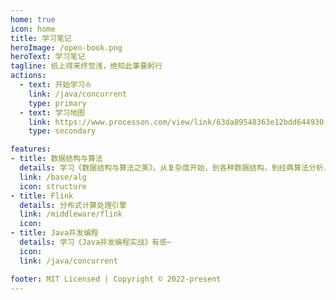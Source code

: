 ```yaml
---
home: true
icon: home
title: 学习笔记
heroImage: /open-book.png
heroText: 学习笔记
tagline: 纸上得来终觉浅，绝知此事要躬行
actions:
  - text: 开始学习⛵
    link: /java/concurrent
    type: primary
  - text: 学习地图
    link: https://www.processon.com/view/link/63da89548363e12bdd644930
    type: secondary

features:
- title: 数据结构与算法
  details: 学习《数据结构与算法之美》，从复杂度开始，到各种数据结构，到经典算法分析，再到力扣刷题~
  link: /base/alg
  icon: structure
- title: Flink
  details: 分布式计算处理引擎
  link: /middleware/flink
  icon: 
- title: Java并发编程
  details: 学习《Java并发编程实战》有感~
  icon: 
  link: /java/concurrent

footer: MIT Licensed | Copyright © 2022-present
---
```



